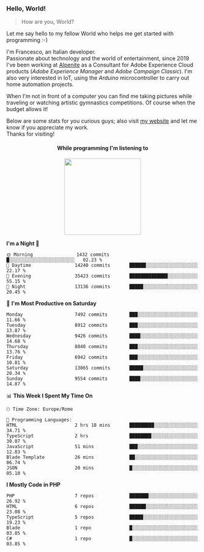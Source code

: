 ### Hello, World!

> How are you, World?

Let me say hello to my fellow World who helps me get started with programming :-)

I'm Francesco, an Italian developer.  
Passionate about technology and the world of entertainment, since 2019 I've been working at [Alpenite](https://www.alpenite.com) as a Consultant for Adobe Experience Cloud products (*Adobe Experience Manager* and *Adobe Campaign Classic*). I'm also very interested in IoT, using the *Arduino* microcontroller to carry out home automation projects.

When I'm not in front of a computer you can find me taking pictures while traveling or watching artistic gymnastics competitions. Of course when the budget allows it!

Below are some stats for you curious guys; also visit [my website](https://www.francescorega.eu) and let me know if you appreciate my work.  
Thanks for visiting!

<div align="center">
  <h4>While programming I'm listening to</h4>
  <a href="https://apps.francescorega.eu/now-playing/11147232609" target="_blank"><img src="https://apps.francescorega.eu/now-playing/11147232609" width="200"></a>
</div>

<!--START_SECTION:waka-->
**I'm a Night 🦉** 

```text
🌞 Morning                1432 commits        █░░░░░░░░░░░░░░░░░░░░░░░░   02.23 % 
🌆 Daytime                14240 commits       ██████░░░░░░░░░░░░░░░░░░░   22.17 % 
🌃 Evening                35423 commits       ██████████████░░░░░░░░░░░   55.15 % 
🌙 Night                  13136 commits       █████░░░░░░░░░░░░░░░░░░░░   20.45 % 
```
📅 **I'm Most Productive on Saturday** 

```text
Monday                   7492 commits        ███░░░░░░░░░░░░░░░░░░░░░░   11.66 % 
Tuesday                  8912 commits        ███░░░░░░░░░░░░░░░░░░░░░░   13.87 % 
Wednesday                9426 commits        ████░░░░░░░░░░░░░░░░░░░░░   14.68 % 
Thursday                 8840 commits        ███░░░░░░░░░░░░░░░░░░░░░░   13.76 % 
Friday                   6942 commits        ███░░░░░░░░░░░░░░░░░░░░░░   10.81 % 
Saturday                 13065 commits       █████░░░░░░░░░░░░░░░░░░░░   20.34 % 
Sunday                   9554 commits        ████░░░░░░░░░░░░░░░░░░░░░   14.87 % 
```


📊 **This Week I Spent My Time On** 

```text
🕑︎ Time Zone: Europe/Rome

💬 Programming Languages: 
HTML                     2 hrs 18 mins       █████████░░░░░░░░░░░░░░░░   34.71 % 
TypeScript               2 hrs               ████████░░░░░░░░░░░░░░░░░   30.07 % 
JavaScript               51 mins             ███░░░░░░░░░░░░░░░░░░░░░░   12.83 % 
Blade Template           26 mins             ██░░░░░░░░░░░░░░░░░░░░░░░   06.74 % 
JSON                     20 mins             █░░░░░░░░░░░░░░░░░░░░░░░░   05.10 % 
```

**I Mostly Code in PHP** 

```text
PHP                      7 repos             ███████░░░░░░░░░░░░░░░░░░   26.92 % 
HTML                     6 repos             ██████░░░░░░░░░░░░░░░░░░░   23.08 % 
TypeScript               5 repos             █████░░░░░░░░░░░░░░░░░░░░   19.23 % 
Blade                    1 repo              █░░░░░░░░░░░░░░░░░░░░░░░░   03.85 % 
C#                       1 repo              █░░░░░░░░░░░░░░░░░░░░░░░░   03.85 % 
```




<!--END_SECTION:waka-->
